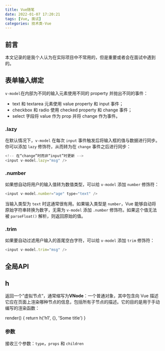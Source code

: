 ```yaml
---
title: Vue随笔
date: 2022-01-07 17:20:21
tags: [Vue, 面试]
categories: 技术类-Vue
---
```


## 前言

本文记录的是我个人认为在实际项目中不常用的，但是重要或者会在面试中遇到的。

## 表单输入绑定

`v-model`在内部为不同的输入元素使用不同的 property 并抛出不同的事件：

- text 和 textarea 元素使用 value property 和 input 事件；
- checkbox 和 radio 使用 checked property 和 change 事件；
- select 字段将 value 作为 prop 并将 change 作为事件。

### .lazy

在默认情况下，`v-model` 在每次 `input` 事件触发后将输入框的值与数据进行同步。你可以添加 `lazy` 修饰符，从而转为在 `change` 事件之后进行同步：

```js
<!-- 在“change”时而非“input”时更新 -->
<input v-model.lazy="msg" />
```

### .number

如果想自动将用户的输入值转为数值类型，可以给 `v-model` 添加 `number` 修饰符：

```js
<input v-model.number="age" type="text" />
```

当输入类型为 `text` 时这通常很有用。如果输入类型是 `number`，Vue 能够自动将原始字符串转换为数字，无需为 `v-model` 添加 `.number` 修饰符。如果这个值无法被 `parseFloat()` 解析，则返回原始的值。

### .trim

如果要自动过滤用户输入的首尾空白字符，可以给 `v-model` 添加 `trim` 修饰符：

```js
<input v-model.trim="msg" />
```

## 全局API

## h

返回一个”虚拟节点“，通常缩写为**VNode**：一个普通对象，其中包含向 Vue 描述它应在页面上渲染哪种节点的信息，包括所有子节点的描述。它的目的是用于手动编写的渲染函数：

render() {
  return h('h1', {}, 'Some title')
}

### 参数

接收三个参数：`type`，`props` 和 `children`
